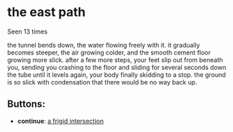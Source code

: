 # the east path

Seen 13 times

the tunnel bends down, the water flowing freely with it. it gradually becomes steeper, the air growing colder, and the smooth cement floor growing more slick. after a few more steps, your feet slip out from beneath you, sending you crashing to the floor and sliding for several seconds down the tube until it levels again, your body finally skidding to a stop. the ground is so slick with condensation that there would be no way back up.

## Buttons:

- **continue**: [a frigid intersection](a-frigid-intersection-Ntmsnt3.md)
